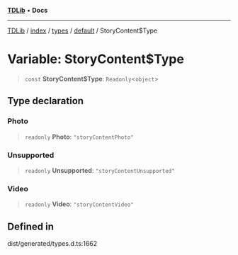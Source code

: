 [**TDLib**](../../../../../../README.md) • **Docs**

***

[TDLib](../../../../../../modules.md) / [index](../../../../../README.md) / [types](../../../README.md) / [default](../README.md) / StoryContent$Type

# Variable: StoryContent$Type

> `const` **StoryContent$Type**: `Readonly`\<`object`\>

## Type declaration

### Photo

> `readonly` **Photo**: `"storyContentPhoto"`

### Unsupported

> `readonly` **Unsupported**: `"storyContentUnsupported"`

### Video

> `readonly` **Video**: `"storyContentVideo"`

## Defined in

dist/generated/types.d.ts:1662
